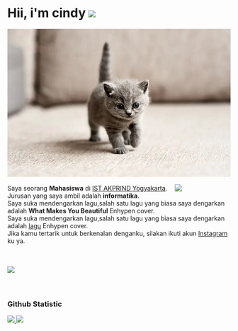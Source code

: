 # Hii, i'm cindy <img src="https://raw.githubusercontent.com/aemmadi/aemmadi/master/wave.gif" width="30">

![coba_lihat_gambar_ini](/kucing.jpg)

<img src="https://github.com/innng/innng/assets/26755058/5e0ce0fb-c544-4f8c-a307-5849165746d0" width="25%" align="right" />
 
Saya seorang **Mahasiswa** di [IST AKPRIND Yogyakarta](https://www.akprind.ac.id/).<br>
Jurusan yang saya ambil adalah **informatika**.<br>
Saya suka mendengarkan lagu,salah satu lagu yang biasa saya dengarkan adalah **What Makes You Beautiful** Enhypen cover.<br>
Saya suka mendengarkan lagu,salah satu lagu yang biasa saya dengarkan adalah [lagu](https://youtu.be/Mf-_0DWVmpE) Enhypen cover.<br>
Jika kamu tertarik untuk berkenalan denganku, silakan ikuti akun [Instagram](https://www.instagram.com/l16.07_/) ku ya.

<br><br>
<img src="https://raw.githubusercontent.com/innng/innng/master/assets/kyubey.gif" height="40" />
<br><br><br>

### Github Statistic
<p align="left">
<a href="https://github.com/cindyy01">
  <img height="180em" src="https://github-readme-stats-eight-theta.vercel.app/api?username=cindyy01&show_icons=true&theme=algolia&include_all_commits=true&count_private=true"/>
  <img height="180em" src="https://github-readme-stats-eight-theta.vercel.app/api/top-langs/?username=cindyy01-kalian&layout=compact&langs_count=8&theme=algolia"/>
</a>
</p>
